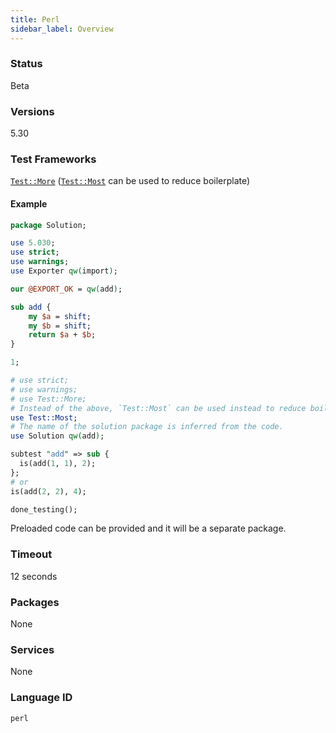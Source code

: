 ```yaml
---
title: Perl
sidebar_label: Overview
---
```



### Status

Beta

### Versions

5.30

### Test Frameworks

[`Test::More`](https://perldoc.perl.org/Test::More) ([`Test::Most`](https://metacpan.org/pod/Test::Most) can be used to reduce boilerplate)

#### Example

```perl
package Solution;

use 5.030;
use strict;
use warnings;
use Exporter qw(import);

our @EXPORT_OK = qw(add);

sub add {
    my $a = shift;
    my $b = shift;
    return $a + $b;
}

1;
```

```perl
# use strict;
# use warnings;
# use Test::More;
# Instead of the above, `Test::Most` can be used instead to reduce boilerplate.
use Test::Most;
# The name of the solution package is inferred from the code.
use Solution qw(add);

subtest "add" => sub {
  is(add(1, 1), 2);
};
# or
is(add(2, 2), 4);

done_testing();
```

Preloaded code can be provided and it will be a separate package.

### Timeout

12 seconds

### Packages

None

### Services

None


### Language ID

`perl`